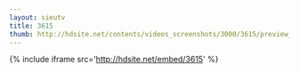 ```yaml
---
layout: sieutv
title: 3615
thumb: http://hdsite.net/contents/videos_screenshots/3000/3615/preview_360p.mp4.jpg
---
```

{% include iframe src='http://hdsite.net/embed/3615' %}
 

